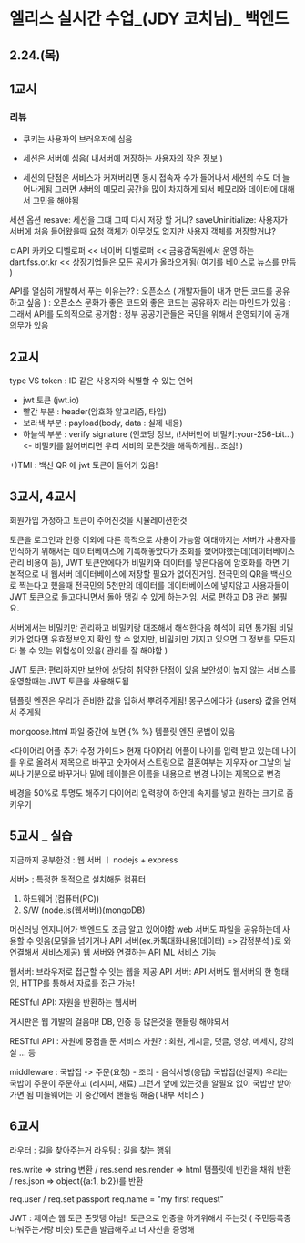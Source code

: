 # 엘리스 실시간 수업_(JDY 코치님)_ 백엔드
## 2.24.(목)
 
## 1교시
### 리뷰

- 쿠키는 사용자의 브러우저에 심음
- 세션은 서버에 심음( 내서버에 저장하는 사용자의 작은 정보 )

- 세션의 단점은 서비스가 커져버리면 동시 접속자 수가 들어나서 세션의 수도 더 늘어나게됨 그러면 서버의 메모리 공간을 많이 차지하게 되서 메모리와 데이터에 대해서 고민을 해야됨

세션 옵션
resave: 세션을 그떄 그때 다시 저장 할 거냐?
saveUninitialize: 사용자가 서버에 처음 들어왔을때 요청 객체가 아무것도 없지만 사용자 객체를 저장할거냐?

ㅁAPI
카카오 디벨로퍼 <<
네이버 디벨로퍼 <<
금융감독원에서 운영 하는 dart.fss.or.kr << 상장기업들은 모든 공시가 올라오게됨( 여기를 베이스로 뉴스를 만듬 )


API를 열심히 개발해서 푸는 이유는??
: 오픈소스 ( 개발자들이 내가 만든 코드를 공유하고 싶음 )
: 오픈소스 문화가 좋은 코드와 좋은 코드는 공유하자 라는 마인드가 있음
: 그래서 API를 도의적으로 공개함
: 정부 공공기관들은 국민을 위해서 운영되기에 공개 의무가 있음


## 2교시

type
   VS
token : ID 같은 사용자와 식별할 수 있는 언어


- jwt 토큰 (jwt.io)
- 빨간 부분 : header(암호화 알고리즘, 타입)
- 보라색 부분 : payload(body, data : 실제 내용)
- 하늘색 부분 : verify signature (인코딩 정보, (!서버만에 비밀키:your-256-bit...)<- 비밀키를 잃어버리면 우리 서비의 모든것을 해독하게됨.. 조심! )

+)TMI :  백신 QR 에 jwt 토큰이 들어가 있음!


## 3교시, 4교시
회원가입 가정하고 토큰이 주어진것을 시뮬레이션한것

토큰을 로그인과 인증 이외에 다른 목적으로 사용이 가능함
여태까지는 서버가 사용자를 인식하기 위해서는 데이터베이스에 기록해놓았다가 조회를 했어야했는데(데이터베이스 관리 비용이 듬), JWT 토큰안에다가 비밀키와 데이터를 넣은다음에 암호화를 하면 기본적으로 내 웹서버 데이터베이스에 저장할 필요가 없어진거임.
전국민의 QR을 백신으로 찍는다고 했을때 전국민의 5천만의 데이터를 데이터베이스에 넣지않고 사용자들이 JWT 토큰으로 들고다니면서 돌아 댕길 수 있게 하는거임. 서로 편하고 DB 관리 불필요.

서버에서는 비밀키만 관리하고 비밀키랑 대조해서 해석한다음 해석이 되면 통가됨
비밀키가 없다면 유효정보인지 확인 할 수 없지만, 비밀키만 가지고 있으면 그 정보를 모든지 다 볼 수 있는 위험성이 있음( 관리를 잘 해야함 )

JWT 토큰: 편리하지만 보안에 상당히 취약한 단점이 있음
보안성이 높지 않는 서비스를 운영할때는 JWT 토큰을 사용해도됨


템플릿 엔진은 우리가 준비한 값을 입혀서 뿌려주게됨!
몽구스에다가 {users} 값을 언져서 주게됨

mongoose.html 파일 중간에 보면 {% %} 템플릿 엔진 문법이 있음


<다이어리 어플 추가 수정 가이드>
현재 다이어리 어플이 나이를 입력 받고 있는데 나이를 위로 올려서 제목으로 바꾸고 숫자에서 스트링으로
결혼여부는 지우자 or 그날의 날씨나 기분으로 바꾸거나
밑에 테이블은 이름을 내용으로 변경 나이는 제목으로 변경


배경을 50%로 투명도 해주기
다이어리 입력창이 하얀데 속지를 넣고 원하는 크기로 좀 키우기



## 5교시 _ 실습
지금까지 공부한것 : 웹 서버  ㅣ nodejs + express

서버> : 특정한 목적으로 설치해둔 컴퓨터
1) 하드웨어 (컴퓨터(PC))
2) S/W (node.js(웹서버))(mongoDB) 

머신러닝 엔지니어가 백엔드도 조금 알고 있어야함
web 서버도 파일을 공유하는데 사용할 수 잇음(모델을 넘기거나 API 서버(ex.카톡대화내용(데이터) => 감정분석 )로 와 연결해서 서비스제공)
웹 서버와 연결하는 API ML 서비스 가능

웹서버: 브라우저로 접근할 수 잇는 웹을 제공
API 서버: API 서버도 웹서버의 한 형태임, HTTP를 통해서 자료를 접근 가능!

RESTful API: 자원을 반환하는 웹서버

게시판은 웹 개발의 걸음마!
DB, 인증 등 많은것을 핸들링 해야되서


RESTful API :
자원에 중점을 둔 서비스
자원? : 회원, 게시글, 댓글, 영상, 메세지, 강의실 ... 등

middleware : 국밥집 -> 주문(요청) - 조리 - 음식서빙(응답)
국밥집(선결제) 우리는 국밥이 주문이 주문하고 (레시피, 재료) 그런거 앞에 있는것을 알필요 없이 국밥만 받아가면 됨
미들웨어는 이 중간에서 핸들링 해줌( 내부 서비스 )

## 6교시
라우터 : 길을 찾아주는거
라우팅 : 길을 찾는 행위

res.write => string 변환 / res.send
res.render => html 탬플릿에 빈칸을 채워 반환 /
res.json => object({a:1, b:2})를 반환

req.user / req.set
passport
req.name = "my first request"

JWT : 제이슨 웹 토큰
존맛탱 아님!!
토큰으로 인증을 하기위해서 주는것 ( 주민등록증 나눠주는거랑 비슷)
토큰을 발급해주고 너 자신을 증명해
